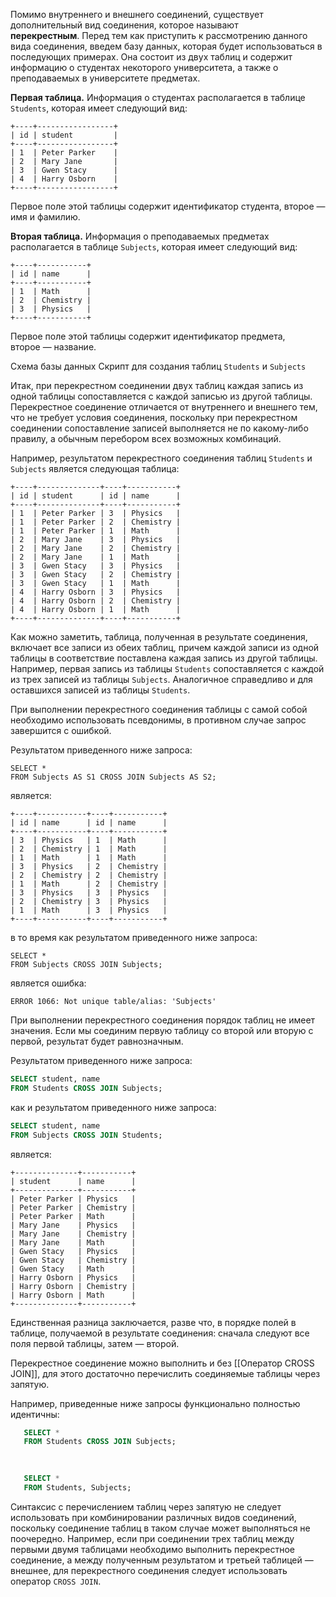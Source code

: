 Помимо внутреннего и внешнего соединений, существует дополнительный вид соединения, которое называют **перекрестным**. Перед тем как приступить к рассмотрению данного вида соединения, введем базу данных, которая будет использоваться в последующих примерах. Она состоит из двух таблиц и содержит информацию о студентах некоторого университета, а также о преподаваемых в университете предметах.

**Первая таблица.** Информация о студентах располагается в таблице `Students`, которая имеет следующий вид:

```no-highlight
+----+-----------------+
| id | student         |
+----+-----------------+
| 1  | Peter Parker    |
| 2  | Mary Jane       |
| 3  | Gwen Stacy      |
| 4  | Harry Osborn    |
+----+-----------------+
```

Первое поле этой таблицы содержит идентификатор студента, второе — имя и фамилию.

**Вторая таблица.** Информация о преподаваемых предметах располагается в таблице `Subjects`, которая имеет следующий вид:

```no-highlight
+----+-----------+
| id | name      |
+----+-----------+
| 1  | Math      |
| 2  | Chemistry |
| 3  | Physics   |
+----+-----------+
```

Первое поле этой таблицы содержит идентификатор предмета, второе — название.

Схема базы данных Скрипт для создания таблиц `Students` и `Subjects`

Итак, при перекрестном соединении двух таблиц каждая запись из одной таблицы сопоставляется с каждой записью из другой таблицы. Перекрестное соединение отличается от внутреннего и внешнего тем, что не требует условия соединения, поскольку при перекрестном соединении сопоставление записей выполняется не по какому-либо правилу, а обычным перебором всех возможных комбинаций.

Например, результатом перекрестного соединения таблиц `Students` и `Subjects` является следующая таблица:

```no-highlight
+----+--------------+----+-----------+
| id | student      | id | name      |
+----+--------------+----+-----------+
| 1  | Peter Parker | 3  | Physics   |
| 1  | Peter Parker | 2  | Chemistry |
| 1  | Peter Parker | 1  | Math      |
| 2  | Mary Jane    | 3  | Physics   |
| 2  | Mary Jane    | 2  | Chemistry |
| 2  | Mary Jane    | 1  | Math      |
| 3  | Gwen Stacy   | 3  | Physics   |
| 3  | Gwen Stacy   | 2  | Chemistry |
| 3  | Gwen Stacy   | 1  | Math      |
| 4  | Harry Osborn | 3  | Physics   |
| 4  | Harry Osborn | 2  | Chemistry |
| 4  | Harry Osborn | 1  | Math      |
+----+--------------+----+-----------+
```

Как можно заметить, таблица, полученная в результате соединения, включает все записи из обеих таблиц, причем каждой записи из одной таблицы в соответствие поставлена каждая запись из другой таблицы. Например, первая запись из таблицы `Students` сопоставляется с каждой из трех записей из таблицы `Subjects`. Аналогичное справедливо и для оставшихся записей из таблицы `Students`.

При выполнении перекрестного соединения таблицы с самой собой необходимо использовать псевдонимы, в противном случае запрос завершится с ошибкой.

Результатом приведенного ниже запроса:

```
SELECT *
FROM Subjects AS S1 CROSS JOIN Subjects AS S2;
```

является:

```no-highlight
+----+-----------+----+-----------+
| id | name      | id | name      |
+----+-----------+----+-----------+
| 3  | Physics   | 1  | Math      |
| 2  | Chemistry | 1  | Math      |
| 1  | Math      | 1  | Math      |
| 3  | Physics   | 2  | Chemistry |
| 2  | Chemistry | 2  | Chemistry |
| 1  | Math      | 2  | Chemistry |
| 3  | Physics   | 3  | Physics   |
| 2  | Chemistry | 3  | Physics   |
| 1  | Math      | 3  | Physics   |
+----+-----------+----+-----------+
```

в то время как результатом приведенного ниже запроса:

```
SELECT *
FROM Subjects CROSS JOIN Subjects;
```

является ошибка:

```no-highlight
ERROR 1066: Not unique table/alias: 'Subjects'
```

 При выполнении перекрестного соединения порядок таблиц не имеет значения. Если мы соединим первую таблицу со второй или вторую с первой, результат будет равнозначным.

Результатом приведенного ниже запроса:

```sql
SELECT student, name
FROM Students CROSS JOIN Subjects;
```

как и результатом приведенного ниже запроса:

```sql
SELECT student, name
FROM Subjects CROSS JOIN Students;
```

является:

```no-highlight
+--------------+-----------+
| student      | name      |
+--------------+-----------+
| Peter Parker | Physics   |
| Peter Parker | Chemistry |
| Peter Parker | Math      |
| Mary Jane    | Physics   |
| Mary Jane    | Chemistry |
| Mary Jane    | Math      |
| Gwen Stacy   | Physics   |
| Gwen Stacy   | Chemistry |
| Gwen Stacy   | Math      |
| Harry Osborn | Physics   |
| Harry Osborn | Chemistry |
| Harry Osborn | Math      |
+--------------+-----------+
```

Единственная разница заключается, разве что, в порядке полей в таблице, получаемой в результате соединения: сначала следуют все поля первой таблицы, затем — второй.

 Перекрестное соединение можно выполнить и без [[Оператор CROSS JOIN]], для этого достаточно перечислить соединяемые таблицы через запятую.

Например, приведенные ниже запросы функционально полностью идентичны:

 ```sql
    SELECT *
    FROM Students CROSS JOIN Subjects;
    
    

    SELECT *
    FROM Students, Subjects;
```


Cинтаксис с перечислением таблиц через запятую не следует использовать при комбинировании различных видов соединений, поскольку соединение таблиц в таком случае может выполняться не поочередно. Например, если при соединении трех таблиц между первыми двумя таблицами необходимо выполнить перекрестное соединение, а между полученным результатом и третьей таблицей — внешнее, для перекрестного соединения следует использовать оператор `CROSS JOIN`.